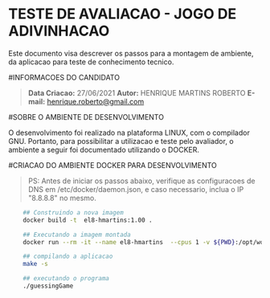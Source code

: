 
# TESTE DE AVALIACAO - JOGO DE ADIVINHACAO

Este documento visa descrever os passos para a montagem de ambiente, da aplicacao para teste de conhecimento tecnico.


#INFORMACOES DO CANDIDATO

> **Data Criacao:** 27/06/2021
> **Autor:** HENRIQUE MARTINS ROBERTO
> **E-mail:** henrique.roberto@gmail.com


#SOBRE O AMBIENTE DE DESENVOLVIMENTO

O desenvolvimento foi realizado na plataforma LINUX, com o compilador GNU. Portanto, para possibilitar a utilizacao e teste pelo avaliador, o ambiente a seguir foi documentado utilizando o DOCKER.


#CRIACAO DO AMBIENTE DOCKER PARA DESENVOLVIMENTO

> PS: Antes de iniciar os passos abaixo, verifique as configuracoes de DNS em /etc/docker/daemon.json, e caso necessario, inclua o IP "8.8.8.8" no mesmo.


```sh
    ## Construindo a nova imagem
    docker build -t  el8-hmartins:1.00 .

    ## Executando a imagem montada
    docker run --rm -it --name el8-hmartins  --cpus 1 -v ${PWD}:/opt/workspace  el8-hmartins:1.00  /bin/bash

    ## compilando a aplicacao
    make -s

    ## executando o programa
    ./guessingGame

 ```
